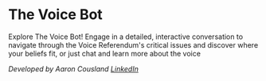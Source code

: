 # The Voice Bot
  
Explore The Voice Bot! Engage in a detailed, interactive conversation to navigate through the Voice Referendum's critical issues and discover where your beliefs fit, or just chat and learn more about the voice

_Developed by Aaron Cousland [LinkedIn](https://www.linkedin.com/in/aaron-cousland/)_